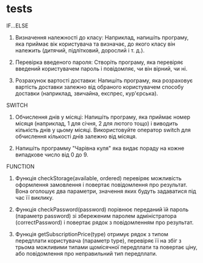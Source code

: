 # tests

IF...ELSE

1. Визначення належності до класу: Наприклад, напишіть програму,
яка приймає вік користувача та визначає, до якого класу він належить
 (дитячий, підлітковий, дорослий і т. д.). 
 
2. Перевірка введеного пароля: Створіть програму, яка перевіряє
введений користувачем пароль і повідомляє, чи він вірний, чи ні. 

3. Розрахунок вартості доставки: Напишіть програму, яка розраховує
вартість доставки залежно від обраного користувачем способу доставки
(наприклад, звичайна, експрес, кур'єрська). 

SWITCH

1. Обчислення днів у місяці: Напишіть програму, яка приймає номер
місяця (наприклад, 1 для січня, 2 для лютого тощо) і виводить
кількість днів у цьому місяці. Використовуйте оператор switch для
обчислення кількості днів залежно від місяця.

2. Напишіть программу "Чарівна куля" яка видає пораду на кожне випадкове
число від 0 до 9.

FUNCTION 

1. Функція checkStorage(available, ordered) перевіряє можливість оформлення
замовлення і повертає повідомлення про результат. Вона оголошує два
параметри, значення яких будуть задаватися під час її виклику.

2. Функція checkPassword(password) порівнює переданий їй пароль (параметр
password) зі збереженим паролем адміністратора (correctPassword) і
повертає рядок з повідомленням про результат.

3. Функція getSubscriptionPrice(type) отримує рядок з типом передплати
користувача (параметр type), перевіряє її на збіг з трьома можливими
типами щомісячної передплати та повертає ціну, або повідомлення про
неправильний тип передплати.